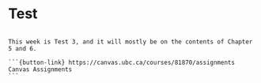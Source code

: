 # Test

````{card}

This week is Test 3, and it will mostly be on the contents of Chapter 5 and 6.

```{button-link} https://canvas.ubc.ca/courses/81870/assignments
Canvas Assignments
```
````